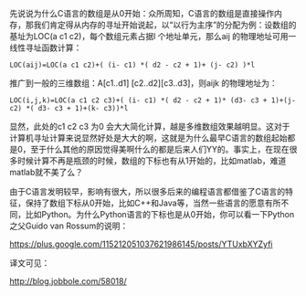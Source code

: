 先说说为什么C语言的数组是从0开始：众所周知，C语言的数组是直接操作内存，那我们肯定得从内存的寻址开始说起，以“以行为主序”的分配为例：设数组的基址为LOC(a c1 c2)，每个数组元素占据l 个地址单元，那么aij 的物理地址可用一线性寻址函数计算：

`LOC(aij)=LOC(a c1 c2)+( (i- c1) *( d2 - c2 + 1)+ (j- c2) )*l`

推广到一般的三维数组：A[c1..d1] [c2..d2][c3..d3]，则aijk 的物理地址为：

`LOC(i,j,k)=LOC(a c1 c2 c3)+( (i- c1) *( d2 - c2 + 1)* (d3- c3 + 1)+(j- c2) *( d3- c3 + 1)+(k- c3))*l`

显然，此处的c1 c2 c3 为0 会大大简化计算，越是多维数组效果越明显。这对于计算机寻址计算来说显然好处是大大的啊，这就是为什么最早C语言的数组起始都是0，至于什么其他的原因觉得美啊什么的都是后来人们YY的。事实上，在现在很多时候计算不再是瓶颈的时候，数组的下标也有从1开始的，比如matlab，难道matlab就不美了么？

由于C语言发明较早，影响有很大，所以很多后来的编程语言都借鉴了C语言的特征，保持了数组下标从0开始，比如C++和Java等，当然一些语言的愿意有所不同，比如Python。为什么Python语言的下标也是从0开始，你可以看一下Python之父Guido van Rossum的说明：

https://plus.google.com/115212051037621986145/posts/YTUxbXYZyfi

译文可见：

http://blog.jobbole.com/58018/